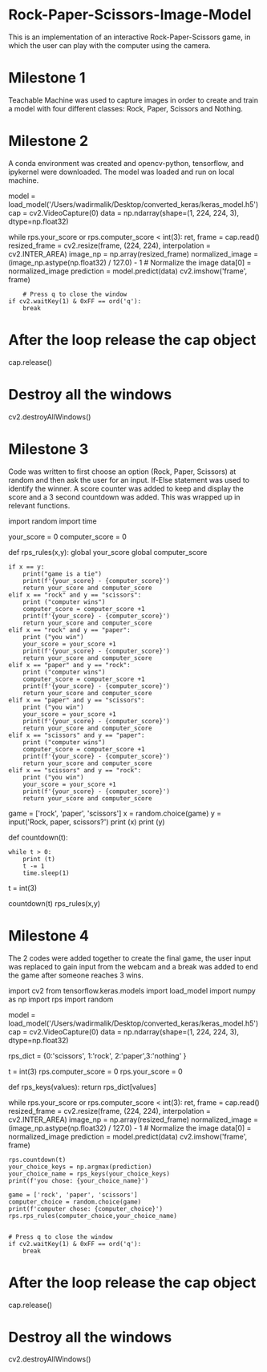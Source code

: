 # Rock-Paper-Scissors-Image-Model
This is an implementation of an interactive Rock-Paper-Scissors game, in which the user can play with the computer using the camera.

# Milestone 1
Teachable Machine was used to capture images in order to create and train a model with four different classes: Rock, Paper, Scissors and Nothing.

# Milestone 2
A conda environment was created and opencv-python, tensorflow, and ipykernel were downloaded. The model was loaded and run on local machine.

model = load_model('/Users/wadirmalik/Desktop/converted_keras/keras_model.h5')
cap = cv2.VideoCapture(0)
data = np.ndarray(shape=(1, 224, 224, 3), dtype=np.float32)

while rps.your_score or rps.computer_score < int(3): 
    ret, frame = cap.read()
    resized_frame = cv2.resize(frame, (224, 224), interpolation = cv2.INTER_AREA)
    image_np = np.array(resized_frame)
    normalized_image = (image_np.astype(np.float32) / 127.0) - 1 # Normalize the image
    data[0] = normalized_image
    prediction = model.predict(data)
    cv2.imshow('frame', frame)
    
        # Press q to close the window
    if cv2.waitKey(1) & 0xFF == ord('q'):
        break
            
# After the loop release the cap object
cap.release()
# Destroy all the windows
cv2.destroyAllWindows()


# Milestone 3
Code was written to first choose an option (Rock, Paper, Scissors) at random and then ask the user for an input. If-Else statement was used to identify the winner. A score counter was added to keep and display the score and a 3 second countdown was added. This was wrapped up in relevant functions.

import random
import time

your_score = 0
computer_score = 0

def rps_rules(x,y):
    global your_score
    global computer_score

    if x == y:
        print("game is a tie")
        print(f'{your_score} - {computer_score}')
        return your_score and computer_score
    elif x == "rock" and y == "scissors":
        print ("computer wins")
        computer_score = computer_score +1
        print(f'{your_score} - {computer_score}')
        return your_score and computer_score       
    elif x == "rock" and y == "paper":
        print ("you win")
        your_score = your_score +1
        print(f'{your_score} - {computer_score}')
        return your_score and computer_score
    elif x == "paper" and y == "rock":
        print ("computer wins")
        computer_score = computer_score +1
        print(f'{your_score} - {computer_score}')
        return your_score and computer_score
    elif x == "paper" and y == "scissors":
        print ("you win")
        your_score = your_score +1
        print(f'{your_score} - {computer_score}')
        return your_score and computer_score
    elif x == "scissors" and y == "paper":
        print ("computer wins")
        computer_score = computer_score +1
        print(f'{your_score} - {computer_score}')
        return your_score and computer_score
    elif x == "scissors" and y == "rock":
        print ("you win")
        your_score = your_score +1
        print(f'{your_score} - {computer_score}')
        return your_score and computer_score

game = ['rock', 'paper', 'scissors']
x = random.choice(game)
y = input('Rock, paper, scissors?')
print (x)
print (y)

def countdown(t):
    
    while t > 0:
        print (t)
        t -= 1
        time.sleep(1)
        
t = int(3)

countdown(t)
rps_rules(x,y)

# Milestone 4
The 2 codes were added together to create the final game, the user input was replaced to gain input from the webcam and a break was added to end the game after someone reaches 3 wins.

import cv2
from tensorflow.keras.models import load_model
import numpy as np
import rps
import random

model = load_model('/Users/wadirmalik/Desktop/converted_keras/keras_model.h5')
cap = cv2.VideoCapture(0)
data = np.ndarray(shape=(1, 224, 224, 3), dtype=np.float32)

rps_dict = {0:'scissors', 1:'rock', 2:'paper',3:'nothing' }

t = int(3)
rps.computer_score = 0
rps.your_score = 0

def rps_keys(values):
    return rps_dict[values]

while rps.your_score or rps.computer_score < int(3): 
    ret, frame = cap.read()
    resized_frame = cv2.resize(frame, (224, 224), interpolation = cv2.INTER_AREA)
    image_np = np.array(resized_frame)
    normalized_image = (image_np.astype(np.float32) / 127.0) - 1 # Normalize the image
    data[0] = normalized_image
    prediction = model.predict(data)
    cv2.imshow('frame', frame)


    
    rps.countdown(t)
    your_choice_keys = np.argmax(prediction)
    your_choice_name = rps_keys(your_choice_keys)
    print(f'you chose: {your_choice_name}')

    game = ['rock', 'paper', 'scissors']
    computer_choice = random.choice(game)
    print(f'computer chose: {computer_choice}')
    rps.rps_rules(computer_choice,your_choice_name)


    # Press q to close the window
    if cv2.waitKey(1) & 0xFF == ord('q'):
        break
            
# After the loop release the cap object
cap.release()
# Destroy all the windows
cv2.destroyAllWindows()

